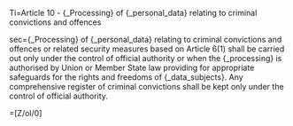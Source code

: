 Ti=Article 10 - {_Processing} of {_personal_data} relating to criminal convictions and offences

sec={_Processing} of {_personal_data} relating to criminal convictions and offences or related security measures based on Article 6(1) shall be carried out only under the control of official authority or when the {_processing} is authorised by Union or Member State law providing for appropriate safeguards for the rights and freedoms of {_data_subjects}. Any comprehensive register of criminal convictions shall be kept only under the control of official authority.

=[Z/ol/0]
